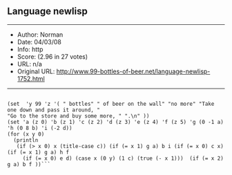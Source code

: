 
## Language newlisp ##
---
- Author: Norman
- Date: 04/03/08
- Info: http
- Score:  (2.96 in 27 votes)
- URL: n/a
- Original URL: http://www.99-bottles-of-beer.net/language-newlisp-1752.html
---

```;; A way of putting them  on the wall, Target: efficiency. newdep 2007

(set  'y 99 'z '( " bottles" " of beer on the wall" "no more" "Take one down and pass it around, "
"Go to the store and buy some more, " ".\n" ))
(set 'a (z 0) 'b (z 1) 'c (z 2) 'd (z 3) 'e (z 4) 'f (z 5) 'g (0 -1 a) 'h (0 8 b) 'i (-2 d))
(for (x y 0)
  (println
   (if (> x 0) x (title-case c)) (if (= x 1) g a) b i (if (= x 0) c x) (if (= x 1) g a) h f
     (if (= x 0) e d) (case x (0 y) (1 c) (true (- x 1)))  (if (= x 2) g a) b f ))```
